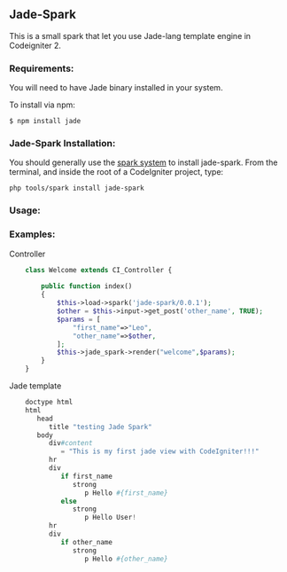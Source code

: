 ## Jade-Spark

This is a small spark that let you use Jade-lang template engine in Codeigniter 2.

### Requirements:

You will need to have Jade binary installed in your system.

To install via npm:

``` $ npm install jade ```

### Jade-Spark Installation:


You should generally use the [spark system](http://getsparks.org/get-sparks)
to install jade-spark. From the terminal, and inside the root of a CodeIgniter
project, type:

`php tools/spark install jade-spark`

### Usage:


### Examples:

Controller
```php
    class Welcome extends CI_Controller {
    
        public function index()
        {
            $this->load->spark('jade-spark/0.0.1');
            $other = $this->input->get_post('other_name', TRUE);
            $params = [
                "first_name"=>"Leo",
                "other_name"=>$other,
            ];
            $this->jade_spark->render("welcome",$params);
        }
    }
```    

Jade template
```php 
    doctype html
    html
       head
          title "testing Jade Spark"
       body
          div#content
             = "This is my first jade view with CodeIgniter!!!"
          hr
          div
             if first_name
                strong
                   p Hello #{first_name}
             else
                strong
                   p Hello User!
          hr
          div
             if other_name
                strong
                   p Hello #{other_name}
```
